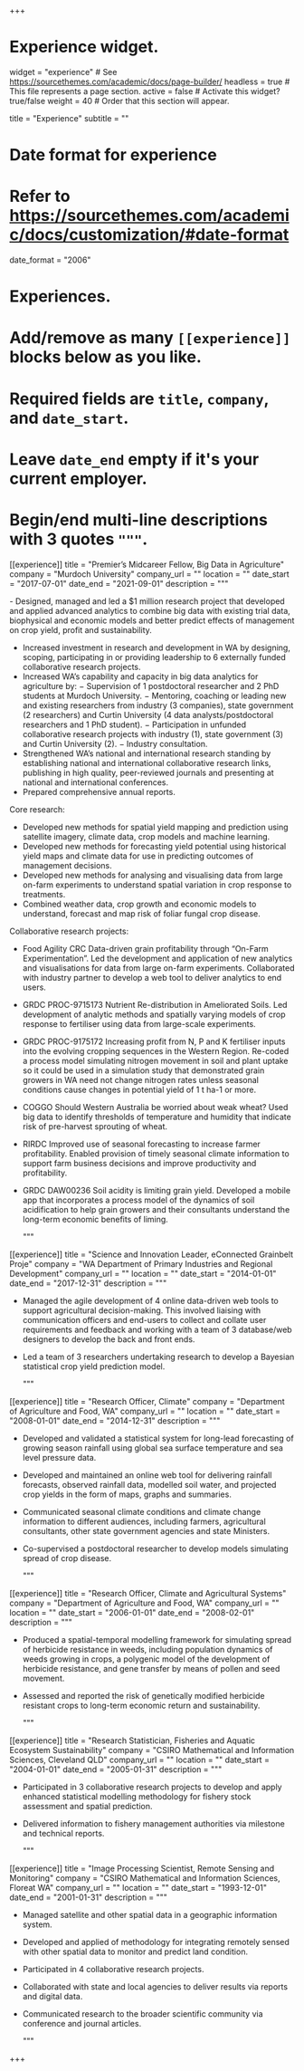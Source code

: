 +++
# Experience widget.
widget = "experience"  # See https://sourcethemes.com/academic/docs/page-builder/
headless = true  # This file represents a page section.
active = false  # Activate this widget? true/false
weight = 40  # Order that this section will appear.

title = "Experience"
subtitle = ""

# Date format for experience
#   Refer to https://sourcethemes.com/academic/docs/customization/#date-format
date_format = "2006"

# Experiences.
#   Add/remove as many `[[experience]]` blocks below as you like.
#   Required fields are `title`, `company`, and `date_start`.
#   Leave `date_end` empty if it's your current employer.
#   Begin/end multi-line descriptions with 3 quotes `"""`.
[[experience]]
  title = "Premier’s Midcareer Fellow, Big Data in Agriculture"
  company = "Murdoch University"
  company_url = ""
  location = ""
  date_start = "2017-07-01"
  date_end = "2021-09-01"
  description = """
  
*-* Designed, managed and led a $1 million research project that developed and applied advanced analytics to combine big data with existing trial data, biophysical and economic models and better predict effects of management on crop yield, profit and sustainability.
* Increased investment in research and development in WA by designing, scoping, participating in or providing leadership to 6 externally funded collaborative research projects.
* Increased WA’s capability and capacity in big data analytics for agriculture by:
−	Supervision of 1 postdoctoral researcher and 2 PhD students at Murdoch University.
−	Mentoring, coaching or leading new and existing researchers from industry (3 companies), state government (2 researchers) and Curtin University (4 data analysts/postdoctoral researchers and 1 PhD student).
−	Participation in unfunded collaborative research projects with industry (1), state government (3) and Curtin University (2). 
−	Industry consultation.
* Strengthened WA’s national and international research standing by establishing national and international collaborative research links, publishing in high quality, peer-reviewed journals and presenting at national and international conferences.
* Prepared comprehensive annual reports. 

Core research:
* Developed new methods for spatial yield mapping and prediction using satellite imagery, climate data, crop models and machine learning.
* Developed new methods for forecasting yield potential using historical yield maps and climate data for use in predicting outcomes of management decisions.
* Developed new methods for analysing and visualising data from large on-farm experiments to understand spatial variation in crop response to treatments.
* Combined weather data, crop growth and economic models to understand, forecast and map risk of foliar fungal crop disease.

Collaborative research projects:
* Food Agility CRC Data-driven grain profitability through “On-Farm Experimentation”. 
Led the development and application of new analytics and visualisations for data from large on-farm experiments. Collaborated with industry partner to develop a web tool to deliver analytics to end users.
* GRDC PROC-9715173 Nutrient Re-distribution in Ameliorated Soils. 
Led development of analytic methods and spatially varying models of crop response to fertiliser using data from large-scale experiments.
* GRDC PROC-9175172 Increasing profit from N, P and K fertiliser inputs into the evolving cropping sequences in the Western Region. 
Re-coded a process model simulating nitrogen movement in soil and plant uptake so it could be used in a simulation study that demonstrated grain growers in WA need not change nitrogen rates unless seasonal conditions cause changes in potential yield of 1 t ha-1 or more.
* COGGO Should Western Australia be worried about weak wheat? 
Used big data to identify thresholds of temperature and humidity that indicate risk of pre-harvest sprouting of wheat.
* RIRDC Improved use of seasonal forecasting to increase farmer profitability. 
Enabled provision of timely seasonal climate information to support farm business decisions and improve productivity and profitability.
* GRDC DAW00236 Soil acidity is limiting grain yield. 
Developed a mobile app that incorporates a process model of the dynamics of soil acidification to help grain growers and their consultants understand the long-term economic benefits of liming.

  """

[[experience]]
  title = "Science and Innovation Leader, eConnected Grainbelt Proje"
  company = "WA Department of Primary Industries and Regional Development"
  company_url = ""
  location = ""
  date_start = "2014-01-01"
  date_end = "2017-12-31"
  description = """
  
* Managed the agile development of 4 online data-driven web tools to support agricultural decision-making. This involved liaising with communication officers and end-users to collect and collate user requirements and feedback and working with a team of 3 database/web designers to develop the back and front ends.
* Led a team of 3 researchers undertaking research to develop a Bayesian statistical crop yield prediction model. 

  """
  
  
[[experience]]
  title = "Research Officer, Climate"
  company = "Department of Agriculture and Food, WA"
  company_url = ""
  location = ""
  date_start = "2008-01-01"
  date_end = "2014-12-31"
  description = """
  
* Developed and validated a statistical system for long-lead forecasting of growing season rainfall using global sea surface temperature and sea level pressure data.
* Developed and maintained an online web tool for delivering rainfall forecasts, observed rainfall data, modelled soil water, and projected crop yields in the form of maps, graphs and summaries.
* Communicated seasonal climate conditions and climate change information to different audiences, including farmers, agricultural consultants, other state government agencies and state Ministers.
* Co-supervised a postdoctoral researcher to develop models simulating spread of crop disease. 


  """
  
  
[[experience]]
  title = "Research Officer, Climate and Agricultural Systems"
  company = "Department of Agriculture and Food, WA"
  company_url = ""
  location = ""
  date_start = "2006-01-01"
  date_end = "2008-02-01"
  description = """
  
* Produced a spatial-temporal modelling framework for simulating spread of herbicide resistance in weeds, including population dynamics of weeds growing in crops, a polygenic model of the development of herbicide resistance, and gene transfer by means of pollen and seed movement.
* Assessed and reported the risk of genetically modified herbicide resistant crops to long-term economic return and sustainability. 


  """
  
   
[[experience]]
  title = "Research Statistician, Fisheries and Aquatic Ecosystem Sustainability"
  company = "CSIRO Mathematical and Information Sciences, Cleveland QLD"
  company_url = ""
  location = ""
  date_start = "2004-01-01"
  date_end = "2005-01-31"
  description = """

* Participated in 3 collaborative research projects to develop and apply enhanced statistical modelling methodology for fishery stock assessment and spatial prediction.
* Delivered information to fishery management authorities via milestone and technical reports.
 

  """
  
   
[[experience]]
  title = "Image Processing Scientist, Remote Sensing and Monitoring"
  company = "CSIRO Mathematical and Information Sciences, Floreat WA"
  company_url = ""
  location = ""
  date_start = "1993-12-01"
  date_end = "2001-01-31"
  description = """
  
* Managed satellite and other spatial data in a geographic information system.
* Developed and applied of methodology for integrating remotely sensed with other spatial data to monitor and predict land condition.
* Participated in 4 collaborative research projects.
* Collaborated with state and local agencies to deliver results via reports and digital data.
* Communicated research to the broader scientific community via conference and journal articles.


  """

+++
